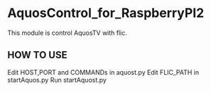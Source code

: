 # AquosControl_for_RaspberryPI2
This module is control AquosTV with flic.

## HOW TO USE
Edit HOST,PORT and COMMANDs in aquost.py
Edit FLIC_PATH in startAquos.py
Run startAquost.py
